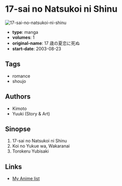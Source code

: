 # 17-sai no Natsukoi ni Shinu

![17-sai-no-natsukoi-ni-shinu](https://cdn.myanimelist.net/images/manga/2/10000.jpg)

-   **type**: manga
-   **volumes**: 1
-   **original-name**: 17 歳の夏恋に死ぬ
-   **start-date**: 2003-08-23

## Tags

-   romance
-   shoujo

## Authors

-   Kimoto
-   Yuuki (Story & Art)

## Sinopse

1. 17-sai no Natsukoi ni Shinu
2. Koi no Yukue wa, Wakaranai
3. Torokeru Yubisaki

## Links

-   [My Anime list](https://myanimelist.net/manga/7353/17-sai_no_Natsukoi_ni_Shinu)
